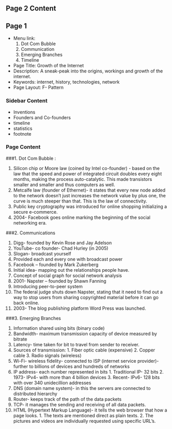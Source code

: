 ## Page 2 Content

## Page 1
- Menu link: 
  1. Dot Com Bubble
  2. Communication
  3. Emerging Branches
  4. Timeline
- Page Title: Growth of the Internet
- Description: A sneak-peak into the origins, workings and growth of the internet.
- Keywords: internet, history, technologies, network
- Page Layout: F- Pattern

### Sidebar Content
- Inventions
- Founders and Co-founders
- timeline
- statistics
- footnote

### Page Content

###1. Dot Com Bubble :

  1. Silicon chip or Moore law (coined by Intel co-founder) - based on
     the law that the speed and power of integrated circuit doubles
     every eight months, making the process auto-catalytic. This made
     transistors smaller and smaller and thus computers as well.
  2. Metcalfe law (founder of Ethernet)- it states that every new node
     added to the network doesn’t just increases the network value by
     plus one, the curve is much steeper than that. This is the law of
     connectivity.
  3. Public key cryptography was introduced for online shopping initializing a
     secure e-commerce.
  4. 2004- Facebook goes online marking the beginning of the social
     networking era.
     
###2. Communications

  1. Digg- founded by Kevin Rose and Jay Adelson
  2. YouTube- co founder- Chad Hurley (in 2005)
  3. Slogan- broadcast yourself
  4. Provided each and every one with broadcast power
  5. Facebook – founded by Mark Zukerberg
  6. Initial idea- mapping out the relationships people have.
  7. Concept of social graph for social network analysis
  8. 2001- Napster – founded by Shawn Fanning
  9. Introducing peer-to-peer system
  10. The federal judge shuts down Napster, stating that it need to find
      out a way to stop users from sharing copyrighted material before it
      can go back online.
  11. 2003- The blog publishing platform Word Press was launched.

###3. Emerging Branches

  1. Information shared using bits (binary code)
  2. Bandwidth- maximum transmission capacity of device measured by
     bitrate
  3. Latency- time taken for bit to travel from sender to receiver.
  4. Sources of transmission:
    1. Fiber optic cable (expensive)
    2. Copper cable
    3. Radio signals (wireless)
  5. Wi-Fi- wireless fidelity- connected to ISP (internet service provider)-
     further to billions of devices and hundreds of networks
  6. IP address- each number represented in bits
    1. Traditional IP- 32 bits
    2. 1973- IPv4- with more than 4 billion devices
    3. Recent- IPv6- 128 bits with over 340 unidecillion addresses
  7. DNS (domain name system)- in this the servers are connected to
     distributed hierarchy
  8. Router- keeps track of the path of the data packets
  9. TCP- it manages the sending and receiving of all data packets.
  10. HTML (Hypertext Markup Language)- it tells the web browser that how
     a page looks.
    1. The texts are mentioned direct as plain texts.
    2. The pictures and videos are individually requested using specific
       URL’s.
